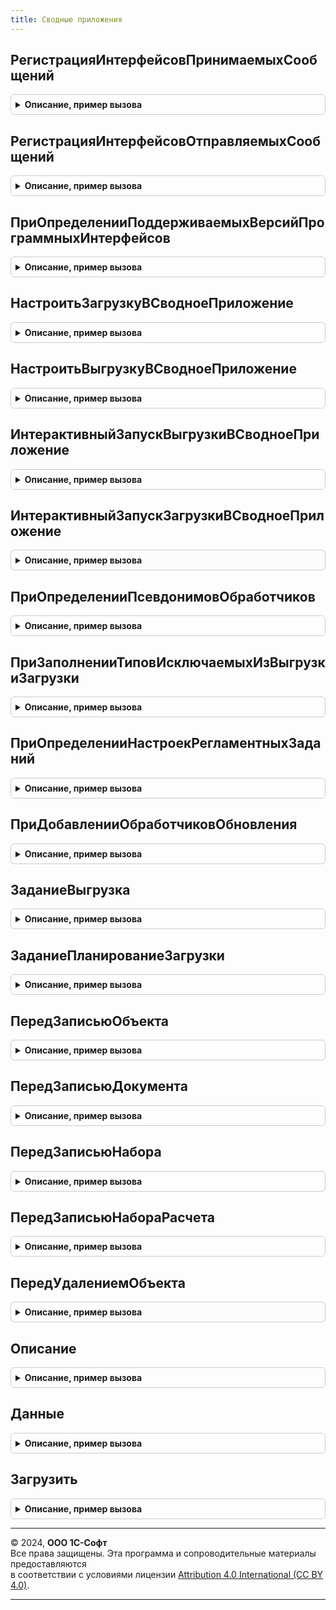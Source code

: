 ```yaml
---
title: Сводные приложения
---
```



## РегистрацияИнтерфейсовПринимаемыхСообщений
<details style="margin: 1em 0; padding: 0.5em; border: 1px solid #ccc; border-radius: 6px;">

<summary style="font-weight: bold; cursor: pointer;">Описание, пример вызова</summary>

```bsl

// @skip-warning ПустойМетод - особенность реализации.
//
// Параметры:
//  МассивОбработчиков - Массив - обработчики сообщений.
//
Процедура РегистрацияИнтерфейсовПринимаемыхСообщений(МассивОбработчиков) Экспорт
```

Пример вызова
```bsl
СводныеПриложения.РегистрацияИнтерфейсовПринимаемыхСообщений(МассивОбработчиков) 
```
</details>

## РегистрацияИнтерфейсовОтправляемыхСообщений
<details style="margin: 1em 0; padding: 0.5em; border: 1px solid #ccc; border-radius: 6px;">

<summary style="font-weight: bold; cursor: pointer;">Описание, пример вызова</summary>

```bsl

// @skip-warning ПустойМетод - особенность реализации.
//
// Параметры:
//  МассивОбработчиков - Массив - обработчики сообщений.
//
Процедура РегистрацияИнтерфейсовОтправляемыхСообщений(МассивОбработчиков) Экспорт
```

Пример вызова
```bsl
СводныеПриложения.РегистрацияИнтерфейсовОтправляемыхСообщений(МассивОбработчиков) 
```
</details>

## ПриОпределенииПоддерживаемыхВерсийПрограммныхИнтерфейсов
<details style="margin: 1em 0; padding: 0.5em; border: 1px solid #ccc; border-radius: 6px;">

<summary style="font-weight: bold; cursor: pointer;">Описание, пример вызова</summary>

```bsl

//@skip-warning
Процедура ПриОпределенииПоддерживаемыхВерсийПрограммныхИнтерфейсов(Знач СтруктураПоддерживаемыхВерсий) Экспорт
```

Пример вызова
```bsl
СводныеПриложения.ПриОпределенииПоддерживаемыхВерсийПрограммныхИнтерфейсов(СтруктураПоддерживаемыхВерсий) 
```
</details>

## НастроитьЗагрузкуВСводноеПриложение
<details style="margin: 1em 0; padding: 0.5em; border: 1px solid #ccc; border-radius: 6px;">

<summary style="font-weight: bold; cursor: pointer;">Описание, пример вызова</summary>

```bsl

// Обработка входящих сообщений с типом {HTTP://www.1c.ru/1cFresh/ManageSynopticExchange/a.b.c.d}SetSynopticExchange.
// @skip-warning ПустойМетод - особенность реализации.
//
// Параметры:
//  КодОбластиДанных - Число - код области данных,
//  Параметры - Структура - идентификатор резервной копии,
//
Процедура НастроитьЗагрузкуВСводноеПриложение(КодОбластиДанных, Параметры) Экспорт
```

Пример вызова
```bsl
СводныеПриложения.НастроитьЗагрузкуВСводноеПриложение(КодОбластиДанных, Параметры) 
```
</details>

## НастроитьВыгрузкуВСводноеПриложение
<details style="margin: 1em 0; padding: 0.5em; border: 1px solid #ccc; border-radius: 6px;">

<summary style="font-weight: bold; cursor: pointer;">Описание, пример вызова</summary>

```bsl

// Обработка входящих сообщений с типом {HTTP://www.1c.ru/1cFresh/ManageSynopticExchange/a.b.c.d}SetCorrSynopticExchange.
// @skip-warning ПустойМетод - особенность реализации.
//
// Параметры:
//  КодОбластиДанных - Число - код области данных,
//  Параметры - Структура - идентификатор резервной копии,
//
Процедура НастроитьВыгрузкуВСводноеПриложение(КодОбластиДанных, Параметры) Экспорт
```

Пример вызова
```bsl
СводныеПриложения.НастроитьВыгрузкуВСводноеПриложение(КодОбластиДанных, Параметры) 
```
</details>

## ИнтерактивныйЗапускВыгрузкиВСводноеПриложение
<details style="margin: 1em 0; padding: 0.5em; border: 1px solid #ccc; border-radius: 6px;">

<summary style="font-weight: bold; cursor: pointer;">Описание, пример вызова</summary>

```bsl

// Обработка входящих сообщений с типом {HTTP://www.1c.ru/1cFresh/ManageSynopticExchange/a.b.c.d}PushSynopticExchangeStep1.
// @skip-warning ПустойМетод - особенность реализации.
//
// Параметры:
//  КодОбластиДанных - Число - код области данных,
//  Параметры - Структура - идентификатор резервной копии,
//
Процедура ИнтерактивныйЗапускВыгрузкиВСводноеПриложение(КодОбластиДанных, Параметры) Экспорт
```

Пример вызова
```bsl
СводныеПриложения.ИнтерактивныйЗапускВыгрузкиВСводноеПриложение(КодОбластиДанных, Параметры) 
```
</details>

## ИнтерактивныйЗапускЗагрузкиВСводноеПриложение
<details style="margin: 1em 0; padding: 0.5em; border: 1px solid #ccc; border-radius: 6px;">

<summary style="font-weight: bold; cursor: pointer;">Описание, пример вызова</summary>

```bsl

// Обработка входящих сообщений с типом {HTTP://www.1c.ru/1cFresh/ManageSynopticExchange/a.b.c.d}PushSynopticExchangeStep2.
// @skip-warning ПустойМетод - особенность реализации.
//
// Параметры:
//  КодОбластиДанных - Число - код области данных,
//  Параметры - Структура - идентификатор резервной копии,
//
Процедура ИнтерактивныйЗапускЗагрузкиВСводноеПриложение(КодОбластиДанных, Параметры) Экспорт
```

Пример вызова
```bsl
СводныеПриложения.ИнтерактивныйЗапускЗагрузкиВСводноеПриложение(КодОбластиДанных, Параметры) 
```
</details>

## ПриОпределенииПсевдонимовОбработчиков
<details style="margin: 1em 0; padding: 0.5em; border: 1px solid #ccc; border-radius: 6px;">

<summary style="font-weight: bold; cursor: pointer;">Описание, пример вызова</summary>

```bsl

// См. ОчередьЗаданийПереопределяемый.ПриОпределенииПсевдонимовОбработчиков.
// @skip-warning ПустойМетод - особенность реализации.
//
Процедура ПриОпределенииПсевдонимовОбработчиков(СоответствиеИменПсевдонимам) Экспорт
```

Пример вызова
```bsl
СводныеПриложения.ПриОпределенииПсевдонимовОбработчиков(СоответствиеИменПсевдонимам) 
```
</details>

## ПриЗаполненииТиповИсключаемыхИзВыгрузкиЗагрузки
<details style="margin: 1em 0; padding: 0.5em; border: 1px solid #ccc; border-radius: 6px;">

<summary style="font-weight: bold; cursor: pointer;">Описание, пример вызова</summary>

```bsl

// См. ВыгрузкаЗагрузкаДанныхПереопределяемый.ПриЗаполненииТиповИсключаемыхИзВыгрузкиЗагрузки.
//
// Параметры:
// 	Типы - Массив из ОбъектМетаданных
//
Процедура ПриЗаполненииТиповИсключаемыхИзВыгрузкиЗагрузки(Типы) Экспорт
```

Пример вызова
```bsl
СводныеПриложения.ПриЗаполненииТиповИсключаемыхИзВыгрузкиЗагрузки(Типы) 
```
</details>

## ПриОпределенииНастроекРегламентныхЗаданий
<details style="margin: 1em 0; padding: 0.5em; border: 1px solid #ccc; border-radius: 6px;">

<summary style="font-weight: bold; cursor: pointer;">Описание, пример вызова</summary>

```bsl

// См. РегламентныеЗаданияПереопределяемый.ПриОпределенииНастроекРегламентныхЗаданий
// @skip-warning ПустойМетод - особенность реализации.
//
// Параметры:
//	Настройки - см. РегламентныеЗаданияПереопределяемый.ПриОпределенииНастроекРегламентныхЗаданий.Настройки
//
Процедура ПриОпределенииНастроекРегламентныхЗаданий(Настройки) Экспорт
```

Пример вызова
```bsl
СводныеПриложения.ПриОпределенииНастроекРегламентныхЗаданий(Настройки) 
```
</details>

## ПриДобавленииОбработчиковОбновления
<details style="margin: 1em 0; padding: 0.5em; border: 1px solid #ccc; border-radius: 6px;">

<summary style="font-weight: bold; cursor: pointer;">Описание, пример вызова</summary>

```bsl

// См. ОбновлениеИнформационнойБазыБСП.ПриДобавленииОбработчиковОбновления
// @skip-warning ПустойМетод - особенность реализации.
//
// Параметры:
//	Обработчики - см. ОбновлениеИнформационнойБазы.НоваяТаблицаОбработчиковОбновления
//
Процедура ПриДобавленииОбработчиковОбновления(Обработчики) Экспорт
```

Пример вызова
```bsl
СводныеПриложения.ПриДобавленииОбработчиковОбновления(Обработчики) 
```
</details>

## ЗаданиеВыгрузка
<details style="margin: 1em 0; padding: 0.5em; border: 1px solid #ccc; border-radius: 6px;">

<summary style="font-weight: bold; cursor: pointer;">Описание, пример вызова</summary>

```bsl

// Регламентное задание СводныеПриложенияВыгрузка.
// @skip-warning ПустойМетод - особенность реализации.
//
Процедура ЗаданиеВыгрузка() Экспорт
```

Пример вызова
```bsl
СводныеПриложения.ЗаданиеВыгрузка() 
```
</details>

## ЗаданиеПланированиеЗагрузки
<details style="margin: 1em 0; padding: 0.5em; border: 1px solid #ccc; border-radius: 6px;">

<summary style="font-weight: bold; cursor: pointer;">Описание, пример вызова</summary>

```bsl

// Регламентное задание СводныеПриложенияПланированиеЗагрузки.
// @skip-warning ПустойМетод - особенность реализации.
//
Процедура ЗаданиеПланированиеЗагрузки() Экспорт
```

Пример вызова
```bsl
СводныеПриложения.ЗаданиеПланированиеЗагрузки() 
```
</details>

## ПередЗаписьюОбъекта
<details style="margin: 1em 0; padding: 0.5em; border: 1px solid #ccc; border-radius: 6px;">

<summary style="font-weight: bold; cursor: pointer;">Описание, пример вызова</summary>

```bsl

// Обработчик подписки на событие ПередЗаписьюОбъекта.
// @skip-warning ПустойМетод - особенность реализации.
//
Процедура ПередЗаписьюОбъекта(Источник, Отказ) Экспорт
```

Пример вызова
```bsl
СводныеПриложения.ПередЗаписьюОбъекта(Источник, Отказ) 
```
</details>

## ПередЗаписьюДокумента
<details style="margin: 1em 0; padding: 0.5em; border: 1px solid #ccc; border-radius: 6px;">

<summary style="font-weight: bold; cursor: pointer;">Описание, пример вызова</summary>

```bsl

// Обработчик подписки на событие ЗаписьюДокумента.
// @skip-warning ПустойМетод - особенность реализации.
//
Процедура ПередЗаписьюДокумента(Источник, Отказ, РежимЗаписи, РежимПроведения) Экспорт
```

Пример вызова
```bsl
СводныеПриложения.ПередЗаписьюДокумента(Источник, Отказ, РежимЗаписи, РежимПроведения) 
```
</details>

## ПередЗаписьюНабора
<details style="margin: 1em 0; padding: 0.5em; border: 1px solid #ccc; border-radius: 6px;">

<summary style="font-weight: bold; cursor: pointer;">Описание, пример вызова</summary>

```bsl

// Обработчик подписки на событие ПередЗаписьюНабора.
// @skip-warning ПустойМетод - особенность реализации.
//
Процедура ПередЗаписьюНабора(Источник, Отказ, Замещение) Экспорт
```

Пример вызова
```bsl
СводныеПриложения.ПередЗаписьюНабора(Источник, Отказ, Замещение) 
```
</details>

## ПередЗаписьюНабораРасчета
<details style="margin: 1em 0; padding: 0.5em; border: 1px solid #ccc; border-radius: 6px;">

<summary style="font-weight: bold; cursor: pointer;">Описание, пример вызова</summary>

```bsl

// Обработчик подписки на событие ПередЗаписьюНабораРасчета.
// @skip-warning ПустойМетод - особенность реализации.
//
Процедура ПередЗаписьюНабораРасчета(Источник, Отказ, Замещение, ТолькоЗапись, ЗаписьФактическогоПериодаДействия, ЗаписьПерерасчетов) Экспорт
```

Пример вызова
```bsl
СводныеПриложения.ПередЗаписьюНабораРасчета(Источник, Отказ, Замещение, ТолькоЗапись, ЗаписьФактическогоПериодаДействия, ЗаписьПерерасчетов) 
```
</details>

## ПередУдалениемОбъекта
<details style="margin: 1em 0; padding: 0.5em; border: 1px solid #ccc; border-radius: 6px;">

<summary style="font-weight: bold; cursor: pointer;">Описание, пример вызова</summary>

```bsl

// Обработчик подписки на событие ПередУдалениемОбъекта.
// @skip-warning ПустойМетод - особенность реализации.
//
Процедура ПередУдалениемОбъекта(Источник, Отказ) Экспорт
```

Пример вызова
```bsl
СводныеПриложения.ПередУдалениемОбъекта(Источник, Отказ) 
```
</details>

## Описание
<details style="margin: 1em 0; padding: 0.5em; border: 1px solid #ccc; border-radius: 6px;">

<summary style="font-weight: bold; cursor: pointer;">Описание, пример вызова</summary>

```bsl

// Возвращает описание данных логического хранилища.
// @skip-warning ПустойМетод - особенность реализации.
//
// Параметры:
//  ИдентификаторХранилища - Строка - идентификатор логического хранилища.
//  ИдентификаторДанных    - Строка - идентификатор данных хранилища.
//
// Возвращаемое значение:
//   Структура - описание состояния задания очереди:
//    * ИмяФайла - Строка - имя файла.
//    * Размер - Число - размер файла в байтах.
//    * Данные - ДвоичныеДанные - двоичные данные файла описания задания.
//
Функция Описание(ИдентификаторХранилища, ИдентификаторДанных) Экспорт
```

Пример вызова
```bsl
Результат = СводныеПриложения.Описание(ИдентификаторХранилища, ИдентификаторДанных) 
```
</details>

## Данные
<details style="margin: 1em 0; padding: 0.5em; border: 1px solid #ccc; border-radius: 6px;">

<summary style="font-weight: bold; cursor: pointer;">Описание, пример вызова</summary>

```bsl

// Возвращает данные логического хранилища.
// @skip-warning ПустойМетод - особенность реализации.
//
// Параметры:
//  ОписаниеДанных - Структура - описание данных хранилища.
//
// Возвращаемое значение:
//   ДвоичныеДанные -
//
Функция Данные(ОписаниеДанных) Экспорт
```

Пример вызова
```bsl
Результат = СводныеПриложения.Данные(ОписаниеДанных) 
```
</details>

## Загрузить
<details style="margin: 1em 0; padding: 0.5em; border: 1px solid #ccc; border-radius: 6px;">

<summary style="font-weight: bold; cursor: pointer;">Описание, пример вызова</summary>

```bsl

// Записывает данные в логическое хранилище.
// @skip-warning ПустойМетод - особенность реализации.
// Выполняет действия:
// - сохраняет файл данных в файловом хранилище
// - планирует задание очереди заданий на обработки файла
// - возвращается идентификатор задания в ответ.
//
// Параметры:
//	ОписаниеДанных - Структура - описание данных хранилища:
//	 * ИмяФайла - Строка - имя файла.
//	 * Размер - Число - размер файла в байтах.
//	 * Данные - ДвоичныеДанные, Строка - двоичные данные файла или расположение файла на диске.
//
// Возвращаемое значение:
//   Структура:
//     * ИмяКонфигурации - Строка - имя конфигурации.
//     * ВерсияКонфигурации - Строка - версия конфигурации.
//     * ВыполняетсяЗагрузка - Булево - признак что выполняется загрузка.
//     * НомерПринятогоСообщения - Число - количество обработанных сообщений.
//     * ЗагруженоОбъектов - Число - количество загруженных объектов.
//     * ЗавершеноСОшибками - Булево - признак завершения с ошибками.
//     * ОписаниеОшибки - Строка - описание ошибки.
//     * ТребуетсяПовторнаяОтправка - Булево - Истина если требуется отправить повторно данные, которые находятся сейчас
//                                             в очереди.
Функция Загрузить(ОписаниеДанных) Экспорт
```

Пример вызова
```bsl
Результат = СводныеПриложения.Загрузить(ОписаниеДанных) 
```
</details>

---

© 2024, **ООО 1С-Софт**  
Все права защищены. Эта программа и сопроводительные материалы предоставляются  
в соответствии с условиями лицензии [Attribution 4.0 International (CC BY 4.0)](https://creativecommons.org/licenses/by/4.0/legalcode).

---
